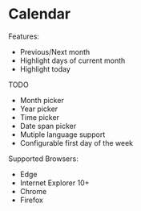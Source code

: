# Calendar

Features:
* Previous/Next month
* Highlight days of current month
* Highlight today

TODO
* Month picker
* Year picker
* Time picker
* Date span picker
* Mutiple language support
* Configurable first day of the week

Supported Browsers:
* Edge
* Internet Explorer 10+
* Chrome
* Firefox